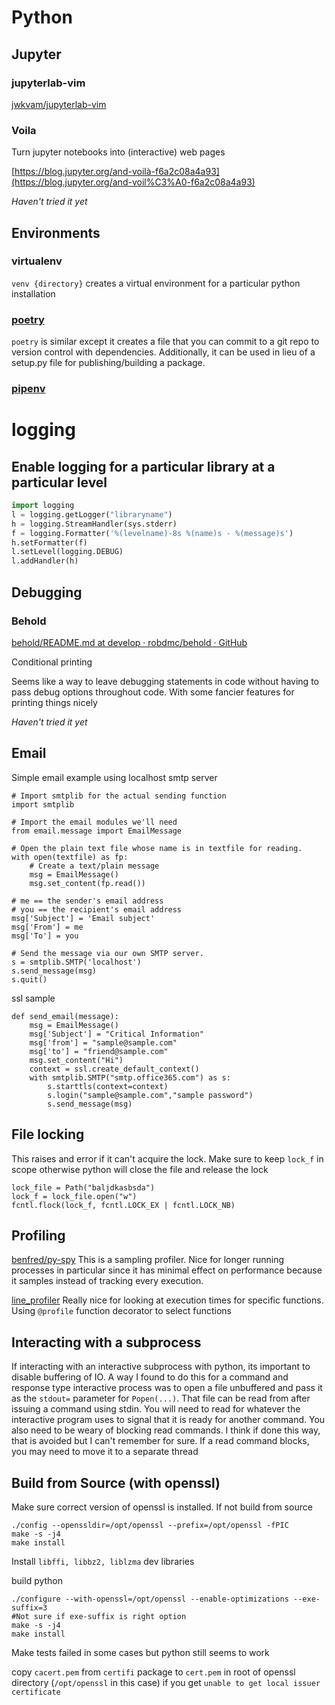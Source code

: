 # Python

## Jupyter

### jupyterlab-vim

[jwkvam/jupyterlab-vim](https://github.com/jwkvam/jupyterlab-vim)

### Voila

Turn jupyter notebooks into (interactive) web pages

[https://blog.jupyter.org/and-voilà-f6a2c08a4a93](https://blog.jupyter.org/and-voil%C3%A0-f6a2c08a4a93)

_Haven't tried it yet_

## Environments

### virtualenv

`venv {directory}` creates a virtual environment for a particular python
installation

### [poetry](https://python-poetry.org)

`poetry` is similar except it creates a file that you can commit to a git repo
to version control with dependencies. Additionally, it can be used in lieu of a
setup.py file for publishing/building a package.

### [pipenv](https://pipenv.kennethreitz.org)

# logging

## Enable logging for a particular library at a particular level

```python
import logging
l = logging.getLogger("libraryname")
h = logging.StreamHandler(sys.stderr)
f = logging.Formatter('%(levelname)-8s %(name)s - %(message)s')
h.setFormatter(f)
l.setLevel(logging.DEBUG)
l.addHandler(h)
```

## Debugging

### Behold

[behold/README.md at develop · robdmc/behold · GitHub](https://github.com/robdmc/behold/blob/develop/README.md)

Conditional printing

Seems like a way to leave debugging statements in code without having to pass
debug options throughout code. With some fancier features for printing things
nicely

_Haven't tried it yet_

## Email

Simple email example using localhost smtp server

    # Import smtplib for the actual sending function
    import smtplib

    # Import the email modules we'll need
    from email.message import EmailMessage

    # Open the plain text file whose name is in textfile for reading.
    with open(textfile) as fp:
        # Create a text/plain message
        msg = EmailMessage()
        msg.set_content(fp.read())

    # me == the sender's email address
    # you == the recipient's email address
    msg['Subject'] = 'Email subject'
    msg['From'] = me
    msg['To'] = you

    # Send the message via our own SMTP server.
    s = smtplib.SMTP('localhost')
    s.send_message(msg)
    s.quit()

ssl sample

    def send_email(message):
        msg = EmailMessage()
        msg['Subject'] = "Critical Information"
        msg['from'] = "sample@sample.com"
        msg['to'] = "friend@sample.com"
        msg.set_content("Hi")
        context = ssl.create_default_context()
        with smtplib.SMTP("smtp.office365.com") as s:
            s.starttls(context=context)
            s.login("sample@sample.com","sample password")
            s.send_message(msg)

## File locking

This raises and error if it can't acquire the lock. Make sure to keep `lock_f`
in scope otherwise python will close the file and release the lock

    lock_file = Path("baljdkasbsda")
    lock_f = lock_file.open("w")
    fcntl.flock(lock_f, fcntl.LOCK_EX | fcntl.LOCK_NB)

## Profiling

[benfred/py-spy](https://github.com/benfred/py-spy) This is a sampling profiler.
Nice for longer running processes in particular since it has minimal effect on
performance because it samples instead of tracking every execution.

[line_profiler](https://github.com/rkern/line_profiler) Really nice for looking
at execution times for specific functions. Using `@profile` function decorator
to select functions

## Interacting with a subprocess

If interacting with an interactive subprocess with python, its important to
disable buffering of IO. A way I found to do this for a command and response
type interactive process was to open a file unbuffered and pass it as the
`stdout=` parameter for `Popen(...)`. That file can be read from after issuing a
command using stdin. You will need to read for whatever the interactive program
uses to signal that it is ready for another command. You also need to be weary
of blocking read commands. I think if done this way, that is avoided but I can't
remember for sure. If a read command blocks, you may need to move it to a
separate thread

## Build from Source (with openssl)

Make sure correct version of openssl is installed. If not build from source

    ./config --openssldir=/opt/openssl --prefix=/opt/openssl -fPIC
    make -s -j4
    make install

Install `libffi, libbz2, liblzma` dev libraries

build python

    ./configure --with-openssl=/opt/openssl --enable-optimizations --exe-suffix=3
    #Not sure if exe-suffix is right option
    make -s -j4
    make install

Make tests failed in some cases but python still seems to work

copy `cacert.pem` from `certifi` package to `cert.pem` in root of openssl
directory (`/opt/openssl` in this case) if you get
`unable to get local issuer certificate`
